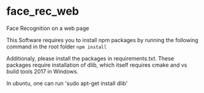 # face_rec_web
Face Recognition on a web page

This Software requires you to install npm packages by running the following command in the root folder
 `npm install`

Additionaly, please install the packages in requirements.txt.
These packages require installation of dlib, which itself requires cmake and vs build tools 2017
in Windows.

In ubuntu, one can run 'sudo apt-get install dlib'